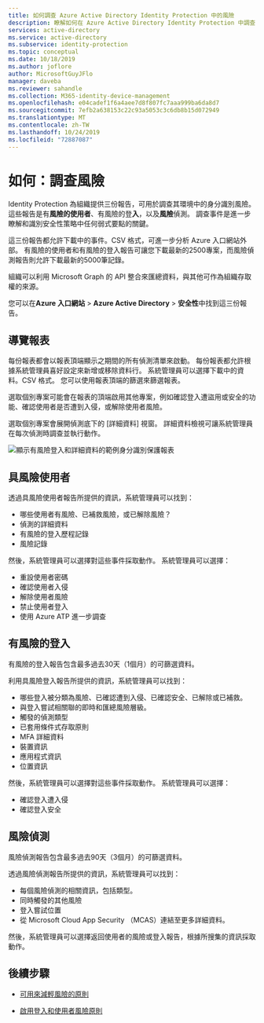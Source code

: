```yaml
---
title: 如何調查 Azure Active Directory Identity Protection 中的風險
description: 瞭解如何在 Azure Active Directory Identity Protection 中調查有風險的使用者、偵測和登入
services: active-directory
ms.service: active-directory
ms.subservice: identity-protection
ms.topic: conceptual
ms.date: 10/18/2019
ms.author: joflore
author: MicrosoftGuyJFlo
manager: daveba
ms.reviewer: sahandle
ms.collection: M365-identity-device-management
ms.openlocfilehash: e04cadef1f6a4aee7d8f807fc7aaa999ba6da8d7
ms.sourcegitcommit: 7efb2a638153c22c93a5053c3c6db8b15d072949
ms.translationtype: MT
ms.contentlocale: zh-TW
ms.lasthandoff: 10/24/2019
ms.locfileid: "72887087"
---
```

# <a name="how-to-investigate-risk"></a>如何：調查風險

Identity Protection 為組織提供三份報告，可用於調查其環境中的身分識別風險。 這些報告是有**風險的使用者**、有風險的登**入**，以及**風險**偵測。 調查事件是進一步瞭解和識別安全性策略中任何弱式要點的關鍵。

這三份報告都允許下載中的事件。CSV 格式，可進一步分析 Azure 入口網站外部。 有風險的使用者和有風險的登入報告可讓您下載最新的2500專案，而風險偵測報告則允許下載最新的5000筆記錄。

組織可以利用 Microsoft Graph 的 API 整合來匯總資料，與其他可作為組織存取權的來源。

您可以在**Azure 入口網站** > **Azure Active Directory** > **安全性**中找到這三份報告。

## <a name="navigating-the-reports"></a>導覽報表

每份報表都會以報表頂端顯示之期間的所有偵測清單來啟動。 每份報表都允許根據系統管理員喜好設定來新增或移除資料行。 系統管理員可以選擇下載中的資料。CSV 格式。 您可以使用報表頂端的篩選來篩選報表。

選取個別專案可能會在報表的頂端啟用其他專案，例如確認登入遭盜用或安全的功能、確認使用者是否遭到入侵，或解除使用者風險。

選取個別專案會展開偵測底下的 [詳細資料] 視窗。 詳細資料檢視可讓系統管理員在每次偵測時調查並執行動作。 

![顯示有風險登入和詳細資料的範例身分識別保護報表](./media/howto-identity-protection-investigate-risk/identity-protection-risky-sign-ins-report.png)

## <a name="risky-users"></a>具風險使用者

透過具風險使用者報告所提供的資訊，系統管理員可以找到：

- 哪些使用者有風險、已補救風險，或已解除風險？
- 偵測的詳細資料
- 有風險的登入歷程記錄
- 風險記錄
 
然後，系統管理員可以選擇對這些事件採取動作。 系統管理員可以選擇：

- 重設使用者密碼
- 確認使用者入侵
- 解除使用者風險
- 禁止使用者登入
- 使用 Azure ATP 進一步調查

## <a name="risky-sign-ins"></a>有風險的登入

有風險的登入報告包含最多過去30天（1個月）的可篩選資料。

利用具風險登入報告所提供的資訊，系統管理員可以找到：

- 哪些登入被分類為風險、已確認遭到入侵、已確認安全、已解除或已補救。
- 與登入嘗試相關聯的即時和匯總風險層級。
- 觸發的偵測類型
- 已套用條件式存取原則
- MFA 詳細資料
- 裝置資訊
- 應用程式資訊
- 位置資訊

然後，系統管理員可以選擇對這些事件採取動作。 系統管理員可以選擇：

- 確認登入遭入侵
- 確認登入安全

## <a name="risk-detections"></a>風險偵測

風險偵測報告包含最多過去90天（3個月）的可篩選資料。

透過風險偵測報告所提供的資訊，系統管理員可以找到：

- 每個風險偵測的相關資訊，包括類型。
- 同時觸發的其他風險
- 登入嘗試位置
- 從 Microsoft Cloud App Security （MCAS）連結至更多詳細資料。

然後，系統管理員可以選擇返回使用者的風險或登入報告，根據所搜集的資訊採取動作。

## <a name="next-steps"></a>後續步驟

- [可用來減輕風險的原則](concept-identity-protection-policies.md)

- [啟用登入和使用者風險原則](howto-identity-protection-configure-risk-policies.md)
